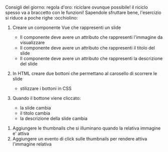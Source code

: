 

Consigli del giorno:
regola d'oro: riciclare ovunque possibile!
il riciclo spesso va a braccetto con le funzioni! Sapendole sfruttare bene, l'esercizio si riduce a poche righe :occhiolino:

<!-- TASKS -->

1. Creare un componente Vue che rappresenti un slide
    - Il componente deve avere un attributo che rappresenti l'immagine da visualizzare
    - Il componente deve avere un attributo che rappresenti il titolo del slide
    - Il componente deve avere un attributo che rappresenti la descrizione del slide

2. In HTML creare due bottoni che permettano al carosello di scorrere le slide
    - stilizzare i bottoni in CSS

3. Quando il bottone viene cliccato:
    - la slide cambia
    - il titolo cambia 
    - la descrizione della slide cambia


<!-- BONUS -->
1.  Aggiungere le thumbnails che si illuminano quando la relativa immagine e' attiva
2.  Aggiungere un evento di click sulle thumbnails per rendere attiva l'immagine relativa